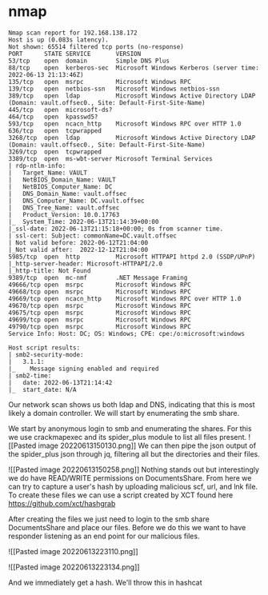 # nmap 
```
Nmap scan report for 192.168.138.172
Host is up (0.083s latency).
Not shown: 65514 filtered tcp ports (no-response)
PORT      STATE SERVICE       VERSION
53/tcp    open  domain        Simple DNS Plus
88/tcp    open  kerberos-sec  Microsoft Windows Kerberos (server time: 2022-06-13 21:13:46Z)
135/tcp   open  msrpc         Microsoft Windows RPC
139/tcp   open  netbios-ssn   Microsoft Windows netbios-ssn
389/tcp   open  ldap          Microsoft Windows Active Directory LDAP (Domain: vault.offsec0., Site: Default-First-Site-Name)
445/tcp   open  microsoft-ds?
464/tcp   open  kpasswd5?
593/tcp   open  ncacn_http    Microsoft Windows RPC over HTTP 1.0
636/tcp   open  tcpwrapped
3268/tcp  open  ldap          Microsoft Windows Active Directory LDAP (Domain: vault.offsec0., Site: Default-First-Site-Name)
3269/tcp  open  tcpwrapped
3389/tcp  open  ms-wbt-server Microsoft Terminal Services
| rdp-ntlm-info: 
|   Target_Name: VAULT
|   NetBIOS_Domain_Name: VAULT
|   NetBIOS_Computer_Name: DC
|   DNS_Domain_Name: vault.offsec
|   DNS_Computer_Name: DC.vault.offsec
|   DNS_Tree_Name: vault.offsec
|   Product_Version: 10.0.17763
|_  System_Time: 2022-06-13T21:14:39+00:00
|_ssl-date: 2022-06-13T21:15:18+00:00; 0s from scanner time.
| ssl-cert: Subject: commonName=DC.vault.offsec
| Not valid before: 2022-06-12T21:04:00
|_Not valid after:  2022-12-12T21:04:00
5985/tcp  open  http          Microsoft HTTPAPI httpd 2.0 (SSDP/UPnP)
|_http-server-header: Microsoft-HTTPAPI/2.0
|_http-title: Not Found
9389/tcp  open  mc-nmf        .NET Message Framing
49666/tcp open  msrpc         Microsoft Windows RPC
49668/tcp open  msrpc         Microsoft Windows RPC
49669/tcp open  ncacn_http    Microsoft Windows RPC over HTTP 1.0
49670/tcp open  msrpc         Microsoft Windows RPC
49675/tcp open  msrpc         Microsoft Windows RPC
49699/tcp open  msrpc         Microsoft Windows RPC
49790/tcp open  msrpc         Microsoft Windows RPC
Service Info: Host: DC; OS: Windows; CPE: cpe:/o:microsoft:windows

Host script results:
| smb2-security-mode: 
|   3.1.1: 
|_    Message signing enabled and required
| smb2-time: 
|   date: 2022-06-13T21:14:42
|_  start_date: N/A
```

Our network scan shows us both ldap and DNS, indicating that this is most likely a domain controller. We will start by enumerating the smb share.

We start by anonymous login to smb and enumerating the shares. For this we use crackmapexec and its spider_plus module to list all files present.
![[Pasted image 20220613150130.png]]
We can then pipe the json output of the spider_plus json through jq, filtering all but the directories and their files. 

![[Pasted image 20220613150258.png]]
Nothing stands out but interestingly we do have READ/WRITE permissions on DocumentsShare. From here we can try to capture a user's hash by uploading malicious scf, url, and lnk file. To create these files we can use a script created by XCT found here https://github.com/xct/hashgrab 

After creating the files we just need to login to the smb share DocumentsShare and place our files. Before we do this we want to have responder listening as an end point for our malicious files. 

![[Pasted image 20220613223110.png]]

![[Pasted image 20220613223134.png]]

And we immediately get a hash. We'll throw this in hashcat 
